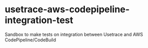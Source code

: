 # usetrace-aws-codepipeline-integration-test
Sandbox to make tests on integration between Usetrace and AWS CodePipeline/CodeBuild
